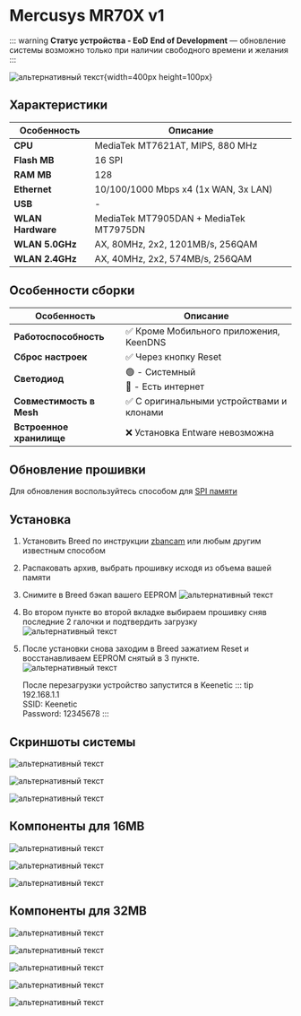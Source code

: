 # Mercusys MR70X v1 <YezBadgeWithDropdown type="keenetic" text="4.2.5" url="/assets/files/firmware/Mercusys-MR70X-4.2.5.7z" :versions="[{ text: '4.1.7', url: '/assets/files/firmware/Mercusys-MR70X.7z' }]"/>

::: warning **Статус устройства - EoD**
**End of Development** — обновление системы возможно только при наличии свободного времени и желания
:::

![альтернативный текст](/public/assets/images/wiki/guides/Mercusys/main.png){width=400px height=100px}

## Характеристики

| Особенность       | Описание                               |
|-------------------|----------------------------------------|
| **CPU**           | MediaTek MT7621AT, MIPS, 880 MHz       |
| **Flash MB**      | 16 SPI                                 |
| **RAM MB**        | 128                                    |
| **Ethernet**      | 10/100/1000 Mbps x4 (1x WAN, 3x LAN)   |
| **USB**           | -                                      |
| **WLAN Hardware** | MediaTek MT7905DAN + MediaTek MT7975DN |
| **WLAN 5.0GHz**   | AX, 80MHz, 2x2, 1201MB/s, 256QAM       |
| **WLAN 2.4GHz**   | AX, 40MHz, 2x2, 574MB/s, 256QAM        |

## Особенности сборки

| Особенность              | Описание                                 |
|--------------------------|------------------------------------------|
| **Работоспособность**    | ✅ Кроме Мобильного приложения, KeenDNS   |
| **Сброс настроек**       | ✅ Через кнопку Reset                     |
| **Светодиод**            | 🟢 - Системный <br/>🔵 - Есть интернет   |
| **Совместимость в Mesh** | ✅ С оригинальными устройствами и клонами |
| **Встроенное хранилище** | ❌ Установка Entware невозможна           |

## Обновление прошивки

Для обновления воспользуйтесь способом для [SPI памяти](/wiki/helpful/updateFirmware.md#%D0%B4%D0%BB%D1%8F-spi-%D0%BF%D0%B0%D0%BC%D1%8F%D1%82%D0%B8-%D0%B4%D0%BE-32mb)

## Установка

1. Установить Breed по инструкции [zbancam](https://4pda.to/forum/index.php?showtopic=1013969&st=920#entry114456336) или любым другим известным способом
2. Распаковать архив, выбрать прошивку исходя из объема вашей памяти
3. Cнимите в Breed бэкап вашего EEPROM
   ![альтернативный текст](/public/assets/images/wiki/guides/Mercusys/backup.png)
4. Во втором пункте во второй вкладке выбираем прошивку сняв последние 2 галочки и подтвердить загрузку
   ![альтернативный текст](/public/assets/images/wiki/guides/Mercusys/install.png)
5. После установки снова заходим в Breed зажатием Reset и восстанавливаем EEPROM снятый в 3 пункте.
   ![альтернативный текст](/public/assets/images/wiki/guides/Mercusys/eeprom.png)

   После перезагрузки устройство запустится в Keenetic
   ::: tip 192.168.1.1<br/>SSID: Keenetic<br/>Password: 12345678
   :::

## Скриншоты системы

![альтернативный текст](/public/assets/images/wiki/guides/Mercusys/system1.png)

![альтернативный текст](/public/assets/images/wiki/guides/Mercusys/system2.png)

![альтернативный текст](/public/assets/images/wiki/guides/Mercusys/system3.png)

## Компоненты для 16MB

![альтернативный текст](/public/assets/images/wiki/guides/Mercusys/16-1.png)

![альтернативный текст](/public/assets/images/wiki/guides/Mercusys/16-2.png)

![альтернативный текст](/public/assets/images/wiki/guides/Mercusys/16-3.jpg)

## Компоненты для 32MB

![альтернативный текст](/public/assets/images/wiki/guides/Mercusys/32-1.png)

![альтернативный текст](/public/assets/images/wiki/guides/Mercusys/32-2.png)

![альтернативный текст](/public/assets/images/wiki/guides/Mercusys/32-3.png)

![альтернативный текст](/public/assets/images/wiki/guides/Mercusys/32-4.png)

![альтернативный текст](/public/assets/images/wiki/guides/Mercusys/32-5.jpg)